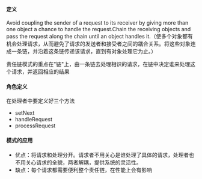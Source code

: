 #### 定义
Avoid coupling the sender of a request to its receiver by giving more than one object a chance to handle the request.Chain the receiving objects and pass the request along the chain until an object handles it.（使多个对象都有机会处理请求，从而避免了请求的发送者和接受者之间的耦合关系。将这些对象连成一条链，并沿着这条链传递该请求，直到有对象处理它为止。）

责任链模式的重点在"链"上，由一条链去处理相识的请求，在链中决定谁来处理这个请求，并返回相应的结果

#### 角色定义
在处理者中要定义好三个方法
- setNext
- handleRequest
- processRequest

#### 模式的应用
- 优点：将请求和处理分开。请求者不用关心是谁处理了具体的请求，处理者也不用关心请求的全貌，两者解耦，提供系统的灵活性。
- 缺点：每个请求都需要便利整个责任链，在性能上会有影响